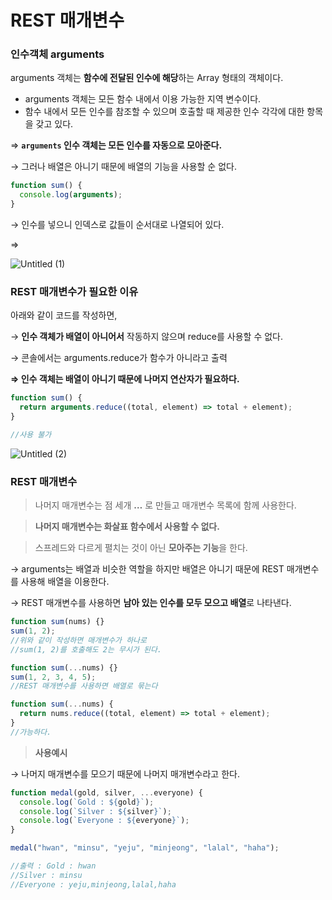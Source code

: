 # REST 매개변수

### 인수객체 arguments

arguments 객체는 **함수에 전달된 인수에 해당**하는 Array 형태의 객체이다.

- arguments 객체는 모든 함수 내에서 이용 가능한 지역 변수이다.
- 함수 내에서 모든 인수를 참조할 수 있으며 호출할 때 제공한 인수 각각에 대한 항목을 갖고 있다.

⇒ **`arguments` 인수 객체는 모든 인수를 자동으로 모아준다.**

→ 그러나 배열은 아니기 때문에 배열의 기능을 사용할 순 없다.

```jsx
function sum() {
  console.log(arguments);
}
```

→ 인수를 넣으니 인덱스로 값들이 순서대로 나열되어 있다.

⇒

![Untitled (1)](https://user-images.githubusercontent.com/85959639/185751403-42e79c90-c9ce-481f-9e68-6f9f8e30eb53.png)


### REST 매개변수가 필요한 이유

아래와 같이 코드를 작성하면,

→ **인수 객체가 배열이 아니어서** 작동하지 않으며 reduce를 사용할 수 없다.

→ 콘솔에서는 arguments.reduce가 함수가 아니라고 출력

**⇒ 인수 객체는 배열이 아니기 때문에 나머지 연산자가 필요하다.**

```jsx
function sum() {
  return arguments.reduce((total, element) => total + element);
}

//사용 불가
```

![Untitled (2)](https://user-images.githubusercontent.com/85959639/185751412-eb8624d2-8666-43da-a1d1-97475e43f7da.png)

### REST 매개변수

> 나머지 매개변수는 점 세개 **…** 로 만들고 매개변수 목록에 함께 사용한다.

> **나머지 매개변수는 화살표 함수에서 사용할 수 없다.**

> 스프레드와 다르게 펼치는 것이 아닌 **모아주는 기능**을 한다.

→ arguments는 배열과 비슷한 역할을 하지만 배열은 아니기 때문에 REST 매개변수를 사용해 배열을 이용한다.

→ REST 매개변수를 사용하면 **남아 있는 인수를 모두 모으고 배열**로 나타낸다.

```jsx
function sum(nums) {}
sum(1, 2);
//위와 같이 작성하면 매개변수가 하나로
//sum(1, 2)를 호출해도 2는 무시가 된다.

function sum(...nums) {}
sum(1, 2, 3, 4, 5);
//REST 매개변수를 사용하면 배열로 묶는다

function sum(...nums) {
  return nums.reduce((total, element) => total + element);
}
//가능하다.
```

> **사용예시**

→ 나머지 매개변수를 모으기 때문에 나머지 매개변수라고 한다.

```jsx
function medal(gold, silver, ...everyone) {
  console.log(`Gold : ${gold}`);
  console.log(`Silver : ${silver}`);
  console.log(`Everyone : ${everyone}`);
}

medal("hwan", "minsu", "yeju", "minjeong", "lalal", "haha");

//출력 : Gold : hwan
//Silver : minsu
//Everyone : yeju,minjeong,lalal,haha
```
